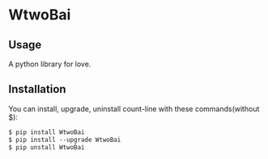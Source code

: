 # WtwoBai

## Usage

A python library for love.

## Installation

You can install, upgrade, uninstall count-line with these commands(without $):

```html
$ pip install WtwoBai
$ pip install --upgrade WtwoBai
$ pip unstall WtwoBai
```
